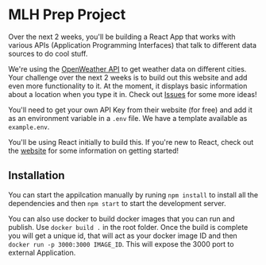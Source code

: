 # MLH Prep Project

Over the next 2 weeks, you'll be building a React App that works with various APIs (Application Programming Interfaces) that talk to different data sources to do cool stuff.

We're using the [OpenWeather API](https://openweathermap.org/current) to get weather data on different cities. Your challenge over the next 2 weeks is to build out this website and add even more functionality to it. At the moment, it displays basic information about a location when you type it in. Check out [Issues](/issues) for some more ideas!

You'll need to get your own API Key from their website (for free) and add it as an environment variable in a `.env` file. We have a template available as `example.env`.

You'll be using React initially to build this. If you're new to React, check out the [website](https://reactjs.org) for some information on getting started! 

## Installation

You can start the appilcation manually by runing `npm install` to install all the dependencies and then `npm start` to start the development server.

You can also use docker to build docker images that you can run and publish. Use `docker build .` in the root folder. Once the build is complete you will get a unique id, that will act as your docker image ID and then `docker run -p 3000:3000 IMAGE_ID`. This will expose the 3000 port to external Application. 